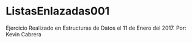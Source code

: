 # ListasEnlazadas001
Ejercicio Realizado en Estructuras de Datos el 11 de Enero del 2017.
Por: Kevin Cabrera
